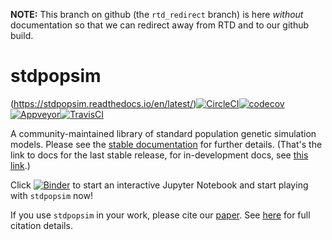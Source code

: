 **NOTE:** This branch on github (the `rtd_redirect` branch)
is here *without* documentation so that we can redirect away from RTD
and to our github build.

# stdpopsim

(https://stdpopsim.readthedocs.io/en/latest/)[![CircleCI](https://circleci.com/gh/popsim-consortium/stdpopsim.svg?style=svg)](https://circleci.com/gh/popsim-consortium/stdpopsim)[![codecov](https://codecov.io/gh/popsim-consortium/stdpopsim/branch/main/graph/badge.svg)](https://codecov.io/gh/popsim-consortium/stdpopsim)[![Appveyor](https://ci.appveyor.com/api/projects/status/4ugxq19ql80gcpio?svg=true)](https://ci.appveyor.com/project/popsim-consortium/stdpopsim)[![TravisCI](https://travis-ci.org/popsim-consortium/stdpopsim.svg?branch=main)](https://travis-ci.org/popsim-consortium/stdpopsim)


A community-maintained library of standard population genetic simulation models.
Please see the [stable documentation](https://popsim-consortium.github.io/stdpopsim-docs/stable/index.html) for further details.
(That's the link to docs for the last stable release,
for in-development docs, see [this link](https://popsim-consortium.github.io/stdpopsim-docs/stable/index.html).)

Click [![Binder](https://mybinder.org/badge_logo.svg)](https://mybinder.org/v2/gh/popsim-consortium/stdpopsim/main?filepath=stdpopsim_example.ipynb) to start an interactive Jupyter Notebook and start playing with `stdpopsim` now!

If you use ``stdpopsim`` in your work, please cite our
[paper](https://elifesciences.org/articles/54967).
See [here](https://popsim-consortium.github.io/stdpopsim-docs/stable/introduction.html#citations)
for full citation details.

